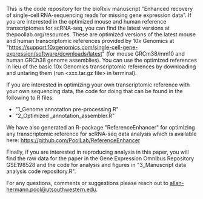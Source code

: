 This is the code repository for the bioRxiv manuscript "Enhanced recovery of single-cell RNA-sequencing reads for missing gene expression data". If you are interested in the optimized mouse and human reference transcriptomes for scRNA-seq, you can find the latest versions at thepoollab.org/resources. These are optimized versions of the latest mouse and human transcriptomic references provided by 10x Genomics at "https://support.10xgenomics.com/single-cell-gene-expression/software/downloads/latest" (for mouse GRCm38/mm10 and human GRCh38 genome assemblies). You can use the optimized references in lieu of the basic 10x Genomics transcriptomic references by downloading and untaring them (run <xxx.tar.gz file> in terminal).



If you are interested in optimizing your own transcriptomic reference with your own sequencing data, the code for doing that can be found in the following to R files:
* "1_Genome annotation pre-processing.R"
* "2_Optimized _annotation_assembler.R"

We have also generated an R-package "ReferenceEnhancer" for optimizing any transcriptomic reference for scRNA-seq data analysis which is available here: https://github.com/PoolLab/ReferenceEnhancer


Finally, if you are interested in reproducing analysis in this paper, you will find the raw data for the paper in the Gene Expression Omnibus Repository GSE198528 and the code for analysis and figures in "3_Manuscript data analysis code repository.R".

For any questions, comments or suggestions please reach out to allan-hermann.pool@utsouthwestern.edu.
